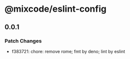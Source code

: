 # @mixcode/eslint-config

## 0.0.1

### Patch Changes

- f383721: chore: remove rome; fmt by deno; lint by eslint
